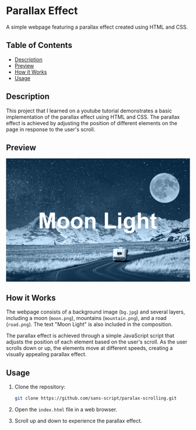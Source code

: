 # Parallax Effect

A simple webpage featuring a parallax effect created using HTML and CSS.

## Table of Contents

- [Description](#description)
- [Preview](#preview)
- [How it Works](#how-it-works)
- [Usage](#usage)

## Description

This project that I learned on a youtube tutorial demonstrates a basic implementation of the parallax effect using HTML and CSS. The parallax effect is achieved by adjusting the position of different elements on the page in response to the user's scroll.

## Preview

![Parallax Effect](Screenshot.png)

## How it Works

The webpage consists of a background image (`bg.jpg`) and several layers, including a moon (`moon.png`), mountains (`mountain.png`), and a road (`road.png`). The text "Moon Light" is also included in the composition.

The parallax effect is achieved through a simple JavaScript script that adjusts the position of each element based on the user's scroll. As the user scrolls down or up, the elements move at different speeds, creating a visually appealing parallax effect.

## Usage

1. Clone the repository:

   ```bash
   git clone https://github.com/sans-script/paralax-scrolling.git
   ```

2. Open the `index.html` file in a web browser.

3. Scroll up and down to experience the parallax effect.